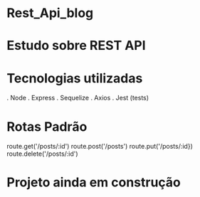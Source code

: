 # Rest_Api_blog
# Estudo sobre REST API

# Tecnologias utilizadas
. Node
. Express
. Sequelize
. Axios
. Jest (tests)

# Rotas Padrão

route.get('/posts/:id')
route.post('/posts')
route.put('/posts/:id})
route.delete('/posts/:id')

# Projeto ainda em construção